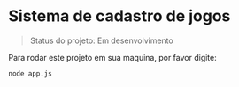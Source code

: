 <h1>Sistema de cadastro de jogos</h1>

>Status do projeto: Em desenvolvimento

Para rodar este projeto em sua maquina, por favor digite:

```
node app.js

```
